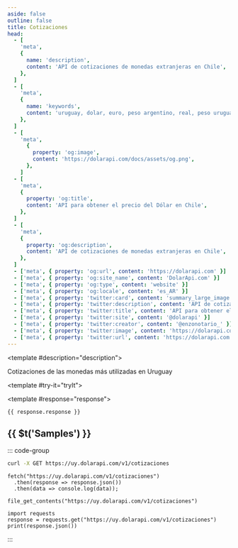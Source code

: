```yaml
---
aside: false
outline: false
title: Cotizaciones
head:
  - [
    'meta',
    {
      name: 'description',
      content: 'API de cotizaciones de monedas extranjeras en Chile',
    },
  ]
  - [
    'meta',
    {
      name: 'keywords',
      content: 'uruguay, dolar, euro, peso argentino, real, peso uruguayo, dolar api, dolar api uruguay',
    },
  ]
  - [
    'meta',
      {
        property: 'og:image',
        content: 'https://dolarapi.com/docs/assets/og.png',
      },
    ]
  - [
    'meta',
    {
      property: 'og:title',
      content: 'API para obtener el precio del Dólar en Chile',
    },
  ]
  - [
    'meta',
    {
      property: 'og:description',
      content: 'API de cotizaciones de monedas extranjeras en Chile',
    },
  ]
  - ['meta', { property: 'og:url', content: 'https://dolarapi.com' }]
  - ['meta', { property: 'og:site_name', content: 'DolarApi.com' }]
  - ['meta', { property: 'og:type', content: 'website' }]
  - ['meta', { property: 'og:locale', content: 'es_AR' }]
  - ['meta', { property: 'twitter:card', content: 'summary_large_image' }]
  - ['meta', { property: 'twitter:description', content: 'API de cotizaciones de monedas extranjeras en Chile' }]
  - ['meta', { property: 'twitter:title', content: 'API para obtener el precio del Dólar en Chile' }]
  - ['meta', { property: 'twitter:site', content: '@dolarapi' }]
  - ['meta', { property: 'twitter:creator', content: '@enzonotario_' }]
  - ['meta', { property: 'twitter:image', content: 'https://dolarapi.com/docs/assets/og.png' }]
  - ['meta', { property: 'twitter:url', content: 'https://dolarapi.com' }]
---
```


<script setup>
import { setRegionForSidebar } from '../../.vitepress/sidebar/sidebar.utils.js'

setRegionForSidebar('uy')
</script>

<OAOperation operationId="get-cotizaciones" :hide-default-footer="false">

<template #description="description">

<PathEndpoint :method="description.method" :path="description.path" :baseUrl="description.baseUrl" />

Cotizaciones de las monedas más utilizadas en Uruguay

<!--@include: ./parts/get-cotizaciones-description-after.md -->

</template>

<template #try-it="tryIt">

<TryItButton :operation-id="tryIt.operationId" :method="tryIt.method" hide-endpoint>

<template #response="response">

```json-vue
{{ response.response }}
```

</template>

</TryItButton>

## {{ $t('Samples') }}

::: code-group

```bash [cURL] 
curl -X GET https://uy.dolarapi.com/v1/cotizaciones
```

```js-vue [JavaScript]
fetch("https://uy.dolarapi.com/v1/cotizaciones")
  .then(response => response.json())
  .then(data => console.log(data));
```

```php-vue [PHP]
file_get_contents("https://uy.dolarapi.com/v1/cotizaciones")
```

```python-vue [Python]
import requests
response = requests.get("https://uy.dolarapi.com/v1/cotizaciones")
print(response.json())
```

:::

</template>

</OAOperation>
